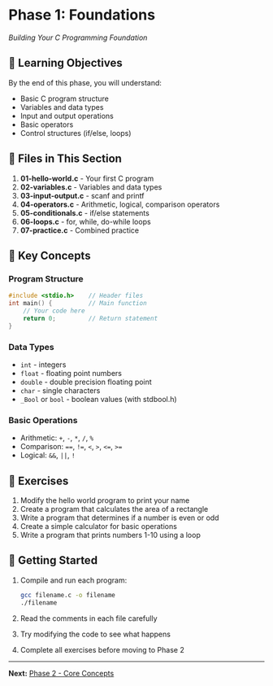 # Phase 1: Foundations
*Building Your C Programming Foundation*

## 📖 Learning Objectives

By the end of this phase, you will understand:
- Basic C program structure
- Variables and data types
- Input and output operations
- Basic operators
- Control structures (if/else, loops)

## 📁 Files in This Section

1. **01-hello-world.c** - Your first C program
2. **02-variables.c** - Variables and data types
3. **03-input-output.c** - scanf and printf
4. **04-operators.c** - Arithmetic, logical, comparison operators
5. **05-conditionals.c** - if/else statements
6. **06-loops.c** - for, while, do-while loops
7. **07-practice.c** - Combined practice

## 🎯 Key Concepts

### Program Structure
```c
#include <stdio.h>    // Header files
int main() {          // Main function
    // Your code here
    return 0;         // Return statement
}
```

### Data Types
- `int` - integers
- `float` - floating point numbers
- `double` - double precision floating point
- `char` - single characters
- `_Bool` or `bool` - boolean values (with stdbool.h)

### Basic Operations
- Arithmetic: `+`, `-`, `*`, `/`, `%`
- Comparison: `==`, `!=`, `<`, `>`, `<=`, `>=`
- Logical: `&&`, `||`, `!`

## 📝 Exercises

1. Modify the hello world program to print your name
2. Create a program that calculates the area of a rectangle
3. Write a program that determines if a number is even or odd
4. Create a simple calculator for basic operations
5. Write a program that prints numbers 1-10 using a loop

## 🚀 Getting Started

1. Compile and run each program:
   ```bash
   gcc filename.c -o filename
   ./filename
   ```

2. Read the comments in each file carefully
3. Try modifying the code to see what happens
4. Complete all exercises before moving to Phase 2

---
**Next:** [Phase 2 - Core Concepts](../02-core-concepts/README.md)
